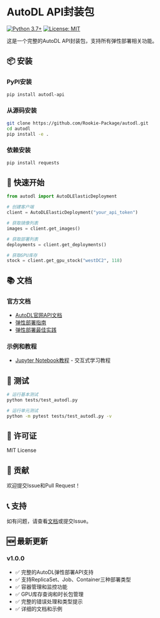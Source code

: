 # AutoDL API封装包

[![Python 3.7+](https://img.shields.io/badge/python-3.7+-blue.svg)](https://www.python.org/downloads/)
[![License: MIT](https://img.shields.io/badge/License-MIT-yellow.svg)](https://opensource.org/licenses/MIT)

这是一个完整的AutoDL API封装包，支持所有弹性部署相关功能。

## 📦 安装

### PyPI安装

```bash
pip install autodl-api
```

### 从源码安装

```bash
git clone https://github.com/Rookie-Package/autodl.git
cd autodl
pip install -e .
```

### 依赖安装

```bash
pip install requests
```

## 🚀 快速开始

```python
from autodl import AutoDLElasticDeployment

# 创建客户端
client = AutoDLElasticDeployment("your_api_token")

# 获取镜像列表
images = client.get_images()

# 获取部署列表
deployments = client.get_deployments()

# 获取GPU库存
stock = client.get_gpu_stock("westDC2", 118)
```

## 📚 文档

### 官方文档
- [AutoDL官网API文档](https://www.autodl.com/docs/esd_api_doc/)
- [弹性部署指南](https://www.autodl.com/docs/elastic_deploy/)
- [弹性部署最佳实践](https://www.autodl.com/docs/elastic_deploy_practice/)

### 示例和教程
- [Jupyter Notebook教程](https://github.com/Rookie-Package/autodl/blob/main/examples/autodl_example.ipynb) - 交互式学习教程


## 🧪 测试

```bash
# 运行基本测试
python tests/test_autodl.py

# 运行单元测试
python -m pytest tests/test_autodl.py -v

```

## 📄 许可证

MIT License

## 🤝 贡献

欢迎提交Issue和Pull Request！

## 📞 支持

如有问题，请查看[文档](docs/)或提交Issue。

## 🆕 最新更新

### v1.0.0
- ✅ 完整的AutoDL弹性部署API支持
- ✅ 支持ReplicaSet、Job、Container三种部署类型
- ✅ 容器管理和监控功能
- ✅ GPU库存查询和时长包管理
- ✅ 完整的错误处理和类型提示
- ✅ 详细的文档和示例 